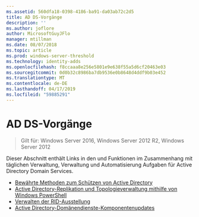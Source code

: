 ```yaml
---
ms.assetid: 560dfa18-0398-4186-ba91-da03ab72c2d5
title: AD DS-Vorgänge
description: ''
ms.author: joflore
author: MicrosoftGuyJFlo
manager: mtillman
ms.date: 08/07/2018
ms.topic: article
ms.prod: windows-server-threshold
ms.technology: identity-adds
ms.openlocfilehash: f8ccaaa8e256e5801e9e638f55a5d6cf20463e03
ms.sourcegitcommit: 0d0b32c8986ba7db9536e0b8648d4ddf9b03e452
ms.translationtype: MT
ms.contentlocale: de-DE
ms.lasthandoff: 04/17/2019
ms.locfileid: "59885291"
---
```

# <a name="ad-ds-operations"></a>AD DS-Vorgänge

>Gilt für: Windows Server 2016, Windows Server 2012 R2, Windows Server 2012

Dieser Abschnitt enthält Links in den und Funktionen im Zusammenhang mit täglichen Verwaltung, Verwaltung und Automatisierung Aufgaben für Active Directory Domain Services.
  
* [Bewährte Methoden zum Schützen von Active Directory](../../../ad-ds/plan/security-best-practices/Best-Practices-for-Securing-Active-Directory.md)  
* [Active Directory-Replikation und Topologieverwaltung mithilfe von Windows PowerShell](../../../ad-ds/manage/powershell/Active-Directory-Replication-and-Topology-Management-Using-Windows-PowerShell.md)  
* [Verwalten der RID-Ausstellung](../../../ad-ds/manage/Managing-RID-Issuance.md)  
* [Active Directory-Domänendienste-Komponentenupdates](../../../ad-ds/manage/component-updates/Active-Directory-Domain-Services-Component-Updates.md)
